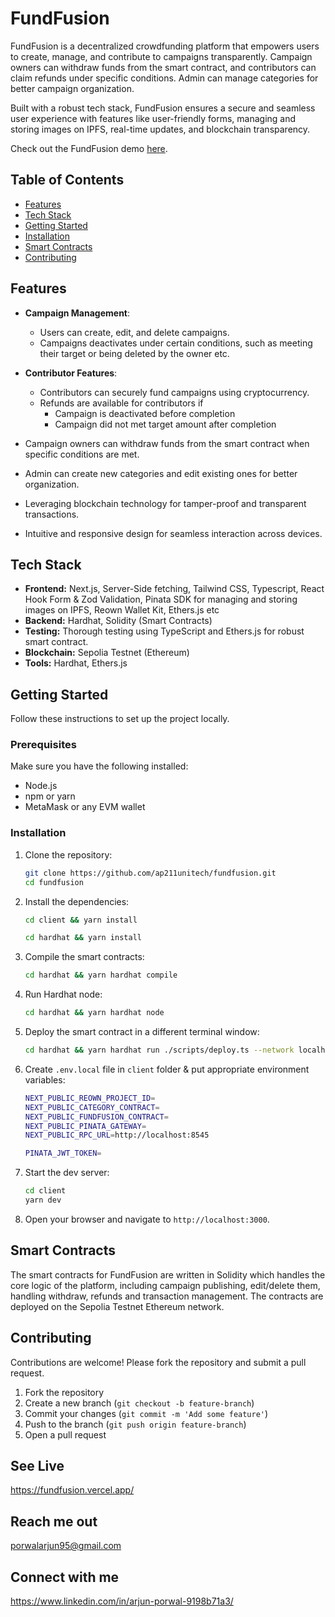 # FundFusion

FundFusion is a decentralized crowdfunding platform that empowers users to create, manage, and contribute to campaigns transparently. Campaign owners can withdraw funds from the smart contract, and contributors can claim refunds under specific conditions. Admin can manage categories for better campaign organization.

Built with a robust tech stack, FundFusion ensures a secure and seamless user experience with features like user-friendly forms, managing and storing images on IPFS, real-time updates, and blockchain transparency.

Check out the FundFusion demo [here]().

## Table of Contents

- [Features](#features)
- [Tech Stack](#tech-stack)
- [Getting Started](#getting-started)
- [Installation](#installation)
- [Smart Contracts](#smart-contracts)
- [Contributing](#contributing)

## Features

- **Campaign Management**:

  - Users can create, edit, and delete campaigns.
  - Campaigns deactivates under certain conditions, such as meeting their target or being deleted by the owner etc.

- **Contributor Features**:

  - Contributors can securely fund campaigns using cryptocurrency.
  - Refunds are available for contributors if
    - Campaign is deactivated before completion
    - Campaign did not met target amount after completion

- Campaign owners can withdraw funds from the smart contract when specific conditions are met.
- Admin can create new categories and edit existing ones for better organization.
- Leveraging blockchain technology for tamper-proof and transparent transactions.
- Intuitive and responsive design for seamless interaction across devices.

## Tech Stack

- **Frontend:** Next.js, Server-Side fetching, Tailwind CSS, Typescript, React Hook Form & Zod Validation, Pinata SDK for managing and storing images on IPFS, Reown Wallet Kit, Ethers.js etc
- **Backend:** Hardhat, Solidity (Smart Contracts)
- **Testing:** Thorough testing using TypeScript and Ethers.js for robust smart contract.
- **Blockchain:** Sepolia Testnet (Ethereum)
- **Tools:** Hardhat, Ethers.js

## Getting Started

Follow these instructions to set up the project locally.

### Prerequisites

Make sure you have the following installed:

- Node.js
- npm or yarn
- MetaMask or any EVM wallet

### Installation

1. Clone the repository:

   ```bash
   git clone https://github.com/ap211unitech/fundfusion.git
   cd fundfusion
   ```

2. Install the dependencies:

   ```bash
   cd client && yarn install
   ```

   ```bash
   cd hardhat && yarn install
   ```

3. Compile the smart contracts:

   ```bash
   cd hardhat && yarn hardhat compile
   ```

4. Run Hardhat node:

   ```bash
   cd hardhat && yarn hardhat node
   ```

5. Deploy the smart contract in a different terminal window:

   ```bash
   cd hardhat && yarn hardhat run ./scripts/deploy.ts --network localhost
   ```

6. Create `.env.local` file in `client` folder & put appropriate environment variables:

   ```bash
   NEXT_PUBLIC_REOWN_PROJECT_ID=
   NEXT_PUBLIC_CATEGORY_CONTRACT=
   NEXT_PUBLIC_FUNDFUSION_CONTRACT=
   NEXT_PUBLIC_PINATA_GATEWAY=
   NEXT_PUBLIC_RPC_URL=http://localhost:8545

   PINATA_JWT_TOKEN=
   ```

7. Start the dev server:

   ```bash
   cd client
   yarn dev
   ```

8. Open your browser and navigate to `http://localhost:3000`.

## Smart Contracts

The smart contracts for FundFusion are written in Solidity which handles the core logic of the platform, including campaign publishing, edit/delete them, handling withdraw, refunds and transaction management. The contracts are deployed on the Sepolia Testnet Ethereum network.

## Contributing

Contributions are welcome! Please fork the repository and submit a pull request.

1. Fork the repository
2. Create a new branch (`git checkout -b feature-branch`)
3. Commit your changes (`git commit -m 'Add some feature'`)
4. Push to the branch (`git push origin feature-branch`)
5. Open a pull request

## See Live

https://fundfusion.vercel.app/

## Reach me out

porwalarjun95@gmail.com

## Connect with me

https://www.linkedin.com/in/arjun-porwal-9198b71a3/
